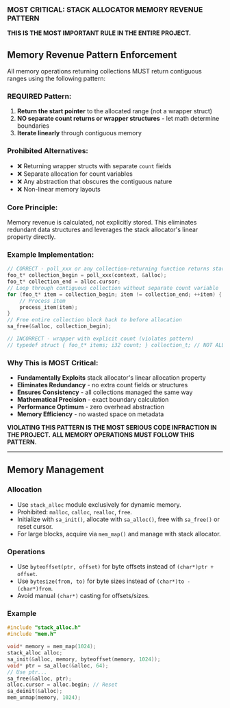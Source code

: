 ### MOST CRITICAL: STACK ALLOCATOR MEMORY REVENUE PATTERN

__THIS IS THE MOST IMPORTANT RULE IN THE ENTIRE PROJECT.__

## Memory Revenue Pattern Enforcement

All memory operations returning collections MUST return contiguous ranges using the following pattern:

### REQUIRED Pattern:

1. __Return the start pointer__ to the allocated range (not a wrapper struct)
2. __NO separate count returns or wrapper structures__ - let math determine boundaries
3. __Iterate linearly__ through contiguous memory

### Prohibited Alternatives:

- ❌ Returning wrapper structs with separate `count` fields
- ❌ Separate allocation for count variables
- ❌ Any abstraction that obscures the contiguous nature
- ❌ Non-linear memory layouts

### Core Principle:

Memory revenue is calculated, not explicitly stored. This eliminates redundant data structures and leverages the stack allocator's linear property directly.

### Example Implementation:

```c
// CORRECT - poll_xxx or any collection-returning function returns start pointer
foo_t* collection_begin = poll_xxx(context, &alloc);
foo_t* collection_end = alloc.cursor;
// Loop through contiguous collection without separate count variable
for (foo_t* item = collection_begin; item != collection_end; ++item) {
    // Process item
    process_item(item);
}
// Free entire collection block back to before allocation
sa_free(&alloc, collection_begin);

// INCORRECT - wrapper with explicit count (violates pattern)
// typedef struct { foo_t* items; i32 count; } collection_t; // NOT ALLOWED
```

### Why This is MOST Critical:

- __Fundamentally Exploits__ stack allocator's linear allocation property
- __Eliminates Redundancy__ - no extra count fields or structures
- __Ensures Consistency__ - all collections managed the same way
- __Mathematical Precision__ - exact boundary calculation
- __Performance Optimum__ - zero overhead abstraction
- __Memory Efficiency__ - no wasted space on metadata

__VIOLATING THIS PATTERN IS THE MOST SERIOUS CODE INFRACTION IN THE PROJECT.__ __ALL MEMORY OPERATIONS MUST FOLLOW THIS PATTERN.__

---

## Memory Management

### Allocation

- Use `stack_alloc` module exclusively for dynamic memory.
- Prohibited: `malloc`, `calloc`, `realloc`, `free`.
- Initialize with `sa_init()`, allocate with `sa_alloc()`, free with `sa_free()` or reset cursor.
- For large blocks, acquire via `mem_map()` and manage with stack allocator.

### Operations

- Use `byteoffset(ptr, offset)` for byte offsets instead of `(char*)ptr + offset`.
- Use `bytesize(from, to)` for byte sizes instead of `(char*)to - (char*)from`.
- Avoid manual `(char*)` casting for offsets/sizes.

### Example

```c
#include "stack_alloc.h"
#include "mem.h"

void* memory = mem_map(1024);
stack_alloc alloc;
sa_init(&alloc, memory, byteoffset(memory, 1024));
void* ptr = sa_alloc(&alloc, 64);
// Use ptr...
sa_free(&alloc, ptr);
alloc.cursor = alloc.begin; // Reset
sa_deinit(&alloc);
mem_unmap(memory, 1024);
```
